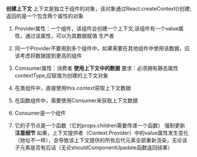**创建上下文**
上下文是独立于组件的对象，该对象通过React.createContext()创建;
返回的是一个包含两个属性的对象
1. Provider属性：一个组件，该组件会创建一个上下文,该组件有一个value属性，通过该属性，可以为其数据赋值  生产者
  1. 同一个Provider不要用到多个组件中，如果需要在其他组件中使用该数据，应该考虑将数据提到更高的组件
2. Comsumer属性：消费者
**使用上下文中的数据**
要求：必须拥有静态属性 contextType,应赋值为创建的上下文对象

1. 在类组件中，直接使用this.context获取上下文数据
2. 在函数组件中，需要使用Consumer来获取上下文数据
  1. Consumer是一个组件
  2. 它的子节点是一个函数（它的props.children需要传递一个函数）
强制更新
**注意细节**
如果，上下文提供者（Context.Provider）中的value属性发生变化（地址不一样），会导致该上下文提供的所有后代元素全部重新渲染，无论该子元素是否有后话（无论shouldComponentUpadate函数返回结果）



